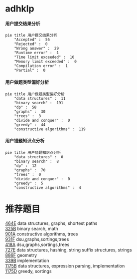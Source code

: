 # adhklp

<!-- tabs:start -->



#### **用户提交结果分析**

```mermaid
pie title 用户提交结果分析
    "Accepted" :  56
    "Rejected" :  0
    "Wrong answer" :  29
    "Runtime error" :  1
    "Time limit exceeded" :  10
    "Memory limit exceeded" :  0
    "Compilation error" :  1
    "Partial" :  0
```

#### **用户做题类型偏好分析**

```mermaid
pie title 用户做题类型偏好分析
    "data structures" :  11
    "binary search" :  191
    "dp" :  58
    "graphs" :  30
    "trees" :  3
    "divide and conquer" :  0
    "greedy" :  44
    "constructive algorithms" :  119
```
#### **用户错题知识点分析**

```mermaid
pie title 用户错题知识点分析
    "data structures" :  0
    "binary search" :  8
    "dp" :  12
    "graphs" :  70
    "trees" :  0
    "divide and conquer" :  0
    "greedy" :  5
    "constructive algorithms" :  4
```



<!-- tabs:end -->
# 推荐题目
[464E](https://codeforces.com/contest/464/problem/E)		data structures,
                        graphs,
                        shortest paths		  
[325B](https://codeforces.com/contest/325/problem/B)		binary search,
                        math		  
[901A](https://codeforces.com/contest/901/problem/A)		constructive algorithms,
                        trees		  
[931F](https://codeforces.com/contest/931/problem/F)		dsu,graphs,sortings,trees		  
[418A](https://codeforces.com/contest/418/problem/A)		dsu,graphs,sortings,trees		  
[727E](https://codeforces.com/contest/727/problem/E)		data structures,
                        hashing,
                        string suffix structures,
                        strings		  
[886F](https://codeforces.com/contest/886/problem/F)		geometry		  
[339B](https://codeforces.com/contest/339/problem/B)		implementation		  
[1175B](https://codeforces.com/contest/1175/problem/B)		data structures,
                        expression parsing,
                        implementation		  
[1175D](https://codeforces.com/contest/1175/problem/D)		greedy,
                        sortings		  
